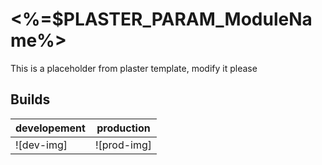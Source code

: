 # <%=$PLASTER_PARAM_ModuleName%>

This is a placeholder from plaster template, modify it please

## Builds

|developement|production|
|------------|----------|
|![dev-img]|![prod-img]|

[dev-image]: someurl